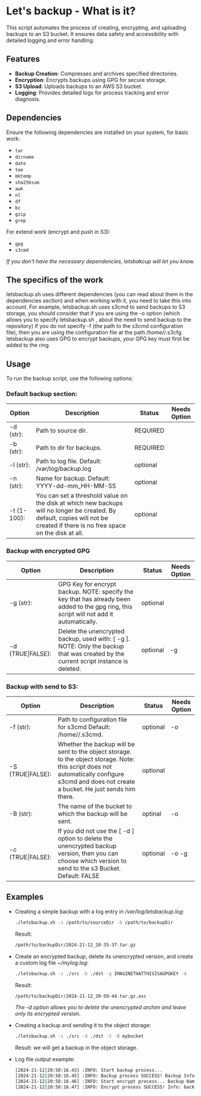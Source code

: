 # Let's backup - What is it?

This script automates the process of creating, encrypting, and uploading backups to an S3 bucket. It ensures data safety and accessibility with detailed logging and error handling.

## Features

- **Backup Creation**: Compresses and archives specified directories.
- **Encryption**: Encrypts backups using GPG for secure storage.
- **S3 Upload**: Uploads backups to an AWS S3 bucket.
- **Logging**: Provides detailed logs for process tracking and error diagnosis.

## Dependencies

Ensure the following dependencies are installed on your system, for basic work:

- `tar`
- `dirname`
- `date`
- `tee`
- `mktemp`
- `sha256sum`
- `awk`
- `nl`
- `df`
- `bc`
- `gzip`
- `grep`

For extend work (encrypt and push in S3):

- `gpg`
- `s3cmd`

*If you don't have the necessary dependencies, letsbakcup will let you know.*

## The specifics of the work

letsbackup.sh uses different dependencies (you can read about them in the dependencies section) and when working with it, you need to take this into account. For example, letsbackup.sh uses s3cmd to send backups to S3 storage, you should consider that if you are using the -o option (which allows you to specify letsbackup.sh , about the need to send backup to the repository) if you do not specify -f (the path to the s3cmd configuration file), then you are using the configuration file at the path /home/<UID>/.s3cfg. letsbackup also uses GPG to encrypt backups, your GPG key must first be added to the ring.

## Usage

To run the backup script, use the following options:

### Default backup section:

| Option | Description | Status | Needs Option |
|------------------------------|----------------------------------|-------|------|
| -d <source-dir> (str):    | Path to source dir.              | REQUIRED | |
| -b <dir-for-backup> (str):| Path to dir for backups.         | REQUIRED | |
| -l <log-file-path> (str): | Path to log file. Default: /var/log/backup.log | optional | |
| -n <backup-name> (str):   | Name for backup. Default: YYYY-dd-mm_HH-MM-SS | optional | |
| -t <percent> (1-100):     | You can set a threshold value on the disk at which new backups will no longer be created. By default, copies will not be created if there is no free space on the disk at all. | optional | |

### Backup with encrypted GPG

| Option | Description | Status | Needs Option |
|--------|------------|---------|--------------|
| -g <gpg-key> (str): | GPG Key for encrypt backup. NOTE: specify the key that has already been added to the gpg ring, this script will not add it automatically. | optional | |
| -d (TRUE\|FALSE):    | Delete the unencrypted backup, used with: [ -g <gpg-key> ]. NOTE: Only the backup that was created by the current script instance is deleted. | optional | -g |

### Backup with send to S3:

| Option | Description | Status | Needs Option |
|--------|-------------|--------|--------------| 
| -f <s3cmd-cnf-path> (str): | Path to configuration file for s3cmd Default: /home/<UID>/.s3cmd. | optional | -o |
| -S <s3-send> (TRUE\|FALSE): | Whether the backup will be sent to the object storage. to the object storage. Note: this script does not automatically configure s3cmd and does not create a bucket. He just sends him there. | optional | |
| -B <bucket-name> (str): | The name of the bucket to which the backup will be sent. | optinal | -o |
| -c <encrypt> (TRUE\|FALSE): | If you did not use the [ -d ] option to delete the unencrypted backup version, then you can choose which version to send to the s3 Bucket. Default: FALSE | optional | -o -g |

## Examples

- Creating a simple backup with a log entry in */var/log/letsbackup.log*:
  ```bash
  ./letsbackup.sh -s /path/to/sourceDir -b /path/to/backupDir
  ```
  Result:
  ```bash
  /path/to/backupDir/2024-21-12_20-35-37.tar.gz
  ```

- Create an encrypted backup, delete its unencrypted version, and create a custom log file *~/mylog.log*:
  ```bash
  ./letsbackup.sh -s ./src -b ./dst -g IMAGINETHATTHISISAGPGKEY -d
  ```
  Result:
  ```bash
  /path/to/backupDir/2024-21-12_20-50-44.tar.gz.asc
  ```
  *The -d option allows you to delete the unencrypted archim and leave only its encrypted version.*
- Creating a backup and sending it to the object storage:
  ```bash
  ./letsbackup.sh -s ./src -d ./dst -S -B mybucket
  ```
  Result: we will get a backup in the object storage.
- Log file output example:
  ```bash
  [2024-21-12|20:58:16.43] :INFO: Start backup process...
  [2024-21-12|20:58:16.45] :INFO: Backup process SUCCESS! Backup Info: name="backup/2024-21-12_20-58-16.tar.gz", size="4,0K"
  [2024-21-12|20:58:16.46] :INFO: Start encrypt process... Backup Name: 2024-21-12_20-58-16.tar.gz
  [2024-21-12|20:58:16.47] :INFO: Encrypt process SUCCESS! Info: backup="backup/2024-21-12_20-58-16.tar.gz", encryptBackupName="2024-21-12_20-58-16.tar.gz.asc"
  ```
